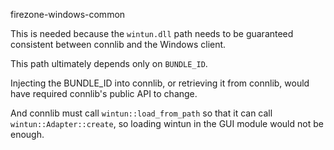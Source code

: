 firezone-windows-common

This is needed because the `wintun.dll` path needs to be guaranteed consistent
between connlib and the Windows client.

This path ultimately depends only on `BUNDLE_ID`.

Injecting the BUNDLE_ID into connlib, or retrieving it from connlib, would
have required connlib's public API to change.

And connlib must call `wintun::load_from_path` so that it can call `wintun::Adapter::create`,
so loading wintun in the GUI module would not be enough.
